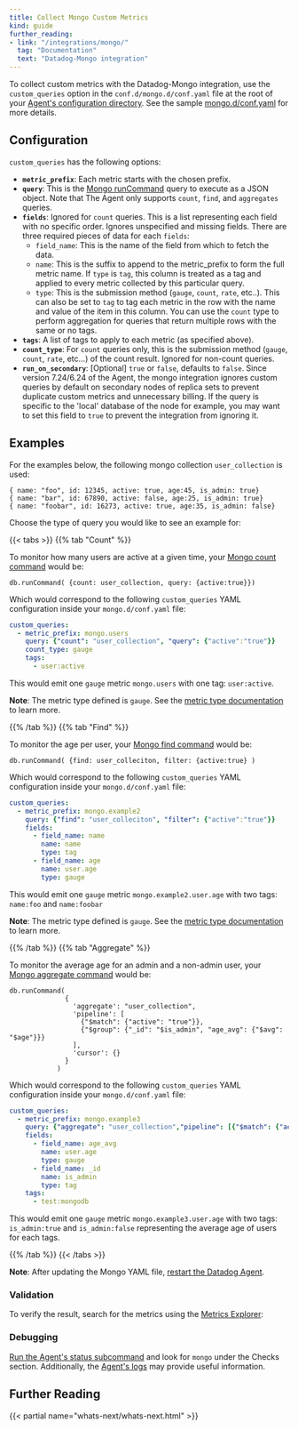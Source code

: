 ```yaml
---
title: Collect Mongo Custom Metrics
kind: guide
further_reading:
- link: "/integrations/mongo/"
  tag: "Documentation"
  text: "Datadog-Mongo integration"
---
```


To collect custom metrics with the Datadog-Mongo integration, use the `custom_queries` option in the `conf.d/mongo.d/conf.yaml` file at the root of your [Agent's configuration directory][1]. See the sample [mongo.d/conf.yaml][2] for more details.

## Configuration

`custom_queries` has the following options:

* **`metric_prefix`**: Each metric starts with the chosen prefix.
* **`query`**: This is the [Mongo runCommand][3] query to execute as a JSON object. Note that The Agent only supports `count`, `find`, and `aggregates` queries.
* **`fields`**: Ignored for `count` queries. This is a list representing each field with no specific order. Ignores unspecified and missing fields. There are three required pieces of data for each `fields`:
  * `field_name`: This is the name of the field from which to fetch the data.
  * `name`: This is the suffix to append to the metric_prefix to form the full metric name. If `type` is `tag`, this column is treated as a tag and applied to every metric collected by this particular query.
  * `type`: This is the submission method (`gauge`, `count`, `rate`, etc..). This can also be set to `tag` to tag each metric in the row with the name and value of the item in this column. You can use the `count` type to perform aggregation for queries that return multiple rows with the same or no tags.
* **`tags`**: A list of tags to apply to each metric (as specified above).
* **`count_type`**: For `count` queries only, this is the submission method (`gauge`, `count`, `rate`, etc...) of the count result. Ignored for non-count queries.
* **`run_on_secondary`**: [Optional] `true` or `false`, defaults to `false`. Since version 7.24/6.24 of the Agent, the mongo integration ignores custom queries by default on secondary nodes of replica sets to prevent duplicate custom metrics and unnecessary billing. If the query is specific to the 'local' database of the node for example, you may want to set this field to `true` to prevent the integration from ignoring it.

## Examples

For the examples below, the following mongo collection `user_collection` is used:

```text
{ name: "foo", id: 12345, active: true, age:45, is_admin: true}
{ name: "bar", id: 67890, active: false, age:25, is_admin: true}
{ name: "foobar", id: 16273, active: true, age:35, is_admin: false}
```

Choose the type of query you would like to see an example for:

{{< tabs >}}
{{% tab "Count" %}}

To monitor how many users are active at a given time, your [Mongo count command][1] would be:

```text
db.runCommand( {count: user_collection, query: {active:true}})
```

Which would correspond to the following `custom_queries` YAML configuration inside your `mongo.d/conf.yaml` file:

```yaml
custom_queries:
  - metric_prefix: mongo.users
    query: {"count": "user_collection", "query": {"active":"true"}}
    count_type: gauge
    tags:
      - user:active
```

This would emit one `gauge` metric `mongo.users` with one tag: `user:active`.

**Note**: The metric type defined is `gauge`. See the [metric type documentation][2] to learn more.

[1]: https://docs.mongodb.com/manual/reference/command/count/#dbcmd.count
[2]: /developers/metrics/types/
{{% /tab %}}
{{% tab "Find" %}}

To monitor the age per user, your [Mongo find command][1] would be:

```text
db.runCommand( {find: user_colleciton, filter: {active:true} )
```

Which would correspond to the following `custom_queries` YAML configuration inside your `mongo.d/conf.yaml` file:

```yaml
custom_queries:
  - metric_prefix: mongo.example2
    query: {"find": "user_colleciton", "filter": {"active":"true"}}
    fields:
      - field_name: name
        name: name
        type: tag
      - field_name: age
        name: user.age
        type: gauge

```

This would emit one `gauge` metric `mongo.example2.user.age` with two tags: `name:foo` and `name:foobar`

**Note**: The metric type defined is `gauge`. See the [metric type documentation][2] to learn more.

[1]: https://docs.mongodb.com/manual/reference/command/find/#dbcmd.find
[2]: /developers/metrics/types/
{{% /tab %}}
{{% tab "Aggregate" %}}

To monitor the average age for an admin and a non-admin user, your [Mongo aggregate command][1] would be:

```text
db.runCommand(
              {
                'aggregate': "user_collection",
                'pipeline': [
                  {"$match": {"active": "true"}},
                  {"$group": {"_id": "$is_admin", "age_avg": {"$avg": "$age"}}}
                ],
                'cursor': {}
              }
            )
```

Which would correspond to the following `custom_queries` YAML configuration inside your `mongo.d/conf.yaml` file:

```yaml
custom_queries:
  - metric_prefix: mongo.example3
    query: {"aggregate": "user_collection","pipeline": [{"$match": {"active": "true"}},{"$group": {"_id": "$is_admin", "age_avg": {"$avg": "$age"}}}],"cursor": {}}
    fields:
      - field_name: age_avg
        name: user.age
        type: gauge
      - field_name: _id
        name: is_admin
        type: tag
    tags:
      - test:mongodb
```

This would emit one `gauge` metric `mongo.example3.user.age` with two tags: `is_admin:true` and `is_admin:false` representing the average age of users for each tags.

[1]: https://docs.mongodb.com/manual/reference/command/aggregate/#dbcmd.aggregate
{{% /tab %}}
{{< /tabs >}}

**Note**: After updating the Mongo YAML file, [restart the Datadog Agent][4].

### Validation

To verify the result, search for the metrics using the [Metrics Explorer][5]:

### Debugging

[Run the Agent's status subcommand][6] and look for `mongo` under the Checks section. Additionally, the [Agent's logs][7] may provide useful information.

## Further Reading

{{< partial name="whats-next/whats-next.html" >}}

[1]: /agent/guide/agent-configuration-files/#agent-configuration-directory
[2]: https://github.com/DataDog/integrations-core/blob/master/mongo/datadog_checks/mongo/data/conf.yaml.example
[3]: https://docs.mongodb.com/manual/reference/command
[4]: /agent/guide/agent-commands/#restart-the-agent
[5]: /metrics/explorer/
[6]: /agent/guide/agent-commands/#agent-status-and-information
[7]: /agent/guide/agent-log-files/
